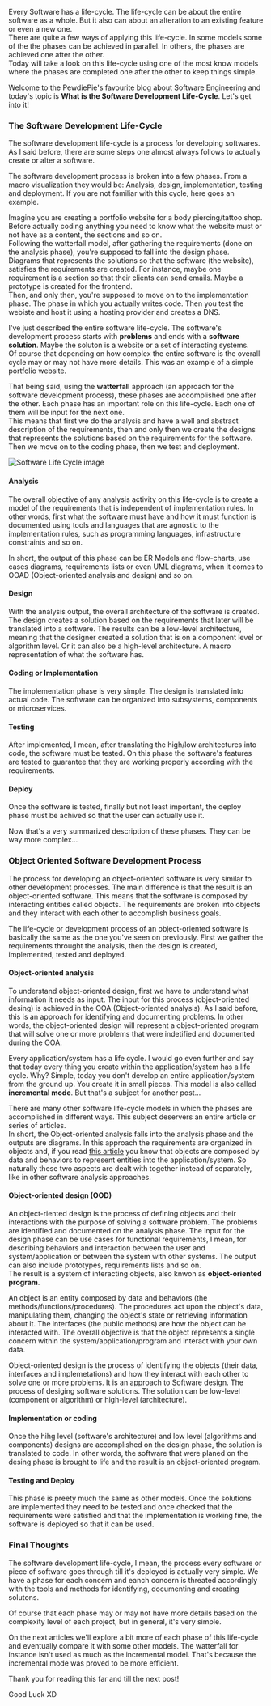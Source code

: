 <div style="text-align: left;">
    <p>
        Every Software has a life-cycle. The life-cycle can be about
        the entire software as a whole. But it also can about an
        alteration to an existing feature or even a new one.
        <br>
        There are quite a few ways of applying this life-cycle.
        In some models some of the the phases can be achieved in 
        parallel. In others, the phases are achieved one after the other.
        <br>
        Today will take a look on this life-cycle using one of the most
        know models where the phases are completed one after the other
        to keep things simple.
    </p>
    <p>
        Welcome to the PewdiePie's favourite blog about Software Engineering and today's
        topic is <strong>What is the Software Development Life-Cycle</strong>.
        Let's get into it!
    </p>
    <h3>The Software Development Life-Cycle</h3>
    <p>
        The software development life-cycle is a process for developing softwares.
        As I said before, there are some steps
        one almost always follows to actually create or alter a software.
    </p>
    <p>
        The software development process is broken into a few
        phases. From a macro visualization they would be:
        Analysis, design, implementation, testing and deployment.
        If you are not familiar with this cycle, here goes an example.
    </p>
    <p>
        Imagine you are creating a portfolio website for a body piercing/tattoo
        shop. Before actually coding anything you need to know what
        the website must or not have as a content, the sections and so on.
        <br>
        Following the watterfall model, after gathering the requirements
        (done on the analysis phase),
        you're supposed to fall into the design phase.
        <br>
        Diagrams that represents the solutions so that the software (the website),
        satisfies the requirements are created. For instance, maybe one requirement
        is a section so that their clients can send emails. Maybe a prototype
        is created for the frontend.
        <br>
        Then, and only then, you're supposed to move on to the implementation
        phase. The phase in which you actually writes code. Then you
        test the webiste and host it using a hosting provider and creates a DNS.
    </p>
    <p>
        I've just described the entire software life-cycle. The software's
        development process starts with <strong>problems</strong> and ends
        with a <strong>software solution</strong>. Maybe the soluton is
        a website or a set of interacting systems.
        <br>
        Of course
        that depending on how complex the entire software is the overall
        cycle may or may not have more details. This was an example of
        a simple portfolio website.
    </p>
    <p>
        That being said, using the <strong>watterfall</strong> approach
        (an approach for the software development process),
        these phases are accomplished one
        after the other.
        Each phase has an important role on this life-cycle.
        Each one of them will be input for the next one.
        <br>
        This means that first we do the analysis
        and have a well and abstract description of the requirements,
        then and only then we create the designs that represents
        the solutions based on the requirements for the software.
        Then we move on to the coding phase, then we test and deployment.
    </p>
    <img src="images/software-development-life-cycle/software-life-cycle.svg" alt="Software Life Cycle image">
    <h4>Analysis</h4>
    <p>
        The overall objective of any analysis activity on this life-cycle
        is to create a model of the requirements that is independent
        of implementation rules. In other words, first what
        the software must have and how it must function is documented using tools
        and languages that are agnostic to the implementation rules, such as
        programming languages, infrastructure constraints and so on.
    </p>
    <p>
        In short, the output of this phase can be ER Models and flow-charts,
        use cases diagrams, requirements lists or even UML diagrams,
        when it comes to OOAD (Object-oriented analysis and design) and so on.
    </p>
    <h4>Design</h4>
    <p>
        With the analysis output, the overall architecture of the software
        is created. The design creates a solution based on the 
        requirements that later will be translated into a software.
        The results can be a low-level architecture, meaning that the designer
        created a solution that is on a component level or algorithm level.
        Or it can also be a high-level architecture. A macro representation
        of what the software has.
    </p>
    <h4>Coding or Implementation</h4>
    <p>
        The implementation phase is very simple. The design is translated into
        actual code. The software can be organized into subsystems,
        components or microservices.
    </p>
    <h4>Testing</h4>
    <p>
        After implemented, I mean, after translating the high/low architectures
        into code, the software must be tested. On this phase the software's
        features are tested to guarantee that they are working properly according
        with the requirements.
    </p>
    <h4>Deploy</h4>
    <p>
        Once the software is tested, finally but not least important,
        the deploy phase must be achived so that the user can
        actually use it.
    </p>
    <p>
        Now that's a very summarized description of these phases.
        They can be way more complex...
    </p>
    <h3>Object Oriented Software Development Process</h3>
    <p>
        The process for developing an object-oriented software
        is very similar to other development processes.
        The main difference is that the result is an
        object-oriented software. This means that
        the software is composed by interacting entities called objects.
        The requirements are broken into objects and
        they interact with each other to accomplish business goals.
    </p>
    <p>
        The life-cycle or development process of an object-oriented software
        is basically the same as the one you've seen on previously.
        First we gather the requirements throught the analysis, then the design is created,
        implemented, tested and deployed.
    </p>
    <h4>Object-oriented analysis</h4>
    <p>
        To understand object-oriented design, first we have to
        understand what information it needs as input.
        The input for this process (object-oriented desing) is achieved in the OOA (Object-oriented
        analysis). As I said before, this is an approach
        for identifying and documenting problems.
        In other words, the object-oriented design will
        represent a object-oriented program that will solve one or
        more problems that were indetified and documented during the OOA.
    </p>
    <p>
        Every application/system has a life cycle. I would go even further
        and say that today every thing you create within the
        application/system has a life cycle.
        Why? Simple, today you don't develop an entire application/system
        from the ground up. You create it in small pieces.
        This model is also called <strong>incremental mode</strong>.
        But that's a subject for another post...
    </p>
    <p>
        There are many other software life-cycle models in which
        the phases are accomplished in different ways. This subject
        deservers an entire article or series of articles.
        <br>
        In short, the Object-oriented analysis falls into
        the analysis phase and the outputs are diagrams.
        In this approach the requirements are organized in objects
        and, if you read <a href="https://gabrielslima.github.io/blog/post.html?id=10" target="blank">this article</a>
        you know that objects are composed by data and behaviors to
        represent entities into the application/system. So naturally
        these two aspects are dealt with together instead of separately,
        like in other software analysis approaches.
    </p>
    <h4>Object-oriented design (OOD)</h4>
    <p>
        An object-riented design is the process of defining objects and
        their interactions with the purpose of solving a software problem.
        The problems are identified and documented on the analysis phase.
        The input for the design phase can be use cases for functional
        requirements, I mean, for describing behaviors and interaction
        between the user and system/application or between the system with
        other systems. The output can also include prototypes, requirements
        lists and so on.
        <br>
        The result is a system of interacting objects,
        also knwon as <strong>object-oriented program</strong>.
    </p>
    <p>
        An object is an entity composed by data and behaviors
        (the methods/functions/procedures).
        The procedures act upon the object's data, manipulating them,
        changing the object's
        state or retrieving information about it. The interfaces
        (the public methods) are how the object can be interacted with.
        The overall objective is that the object represents a single
        concern within the system/application/program and interact with
        your own data.
    </p>
    <p>
        Object-oriented design is the process of identifying the
        objects (their data, interfaces and implemetations)
        and how they interact with each other to solve one or more problems. 
        It is an approach to Software design. The process of desiging software
        solutions.
        The solution can be low-level (component or algorithm)
        or high-level (architecture).
    </p>
    <h4>Implementation or coding</h4>
    <p>
        Once the hihg level (software's architecture)
        and low level (algorithms and components) designs are
        accomplished on the design phase, the solution is translated
        to code. In other words, the software that were
        planed on the desing phase is brought to life and 
        the result is an object-oriented program.
    </p>
    <h4>Testing and Deploy</h4>
    <p>
        This phase is preety much the same as other models.
        Once the solutions are implemented they need to be
        tested and once checked that the requirements
        were satisfied and that the implementation is working
        fine, the software is deployed
        so that it can be used.
    </p>
    <h3>Final Thoughts</h3>
    <p>
        The software development life-cycle, I mean,
        the process every software or piece of software
        goes through till it's deployed is actually
        very simple.
        We have a phase for each concern and eanch concern
        is threated accordingly with the tools and methods
        for identifying, documenting and creating solutons.
    </p>
    <p>
        Of course that each phase may or may not have more details
        based on the complexity level of each project,
        but in general, it's very simple.
    </p>
    <p>
        On the next articles we'll explore a bit more of each phase of
        this life-cycle and eventually compare it with some other models.
        The watterfall for instance isn't used as much as the
        incremental model. That's because the incremental mode
        was proved to be more efficient.
    </p>
    <p>
        Thank you for reading this far and till the next post!
    </p>
    Good Luck XD
</div>